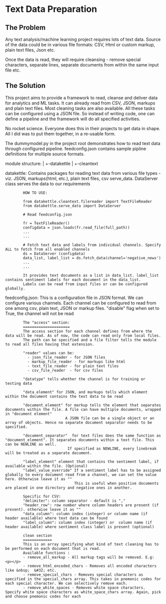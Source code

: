 # Text Data Preparation
## The Problem
Any text analysis/machine learning project requires lots of text data. Source of the data could be in various file formats:
CSV, Html or custom markup, plain text files, Json etc.

Once the data is read, they will require cleansing - remove special characters, separate lines, separate documents from within the same input file etc.

## The Solution
This project aims to provide a framework to read, cleanse and deliver data for analytics and ML tasks. It can already read from CSV, JSON, markups and plain text files.
Most cleaning tasks are also available. 
All these tasks can be configured using a JSON file. So instead of writing code, one can define a pipeline and the framework will do all specified activities.

No rocket science. Everyone does this in their projects to get data in shape. All I did was to put them together, in a re-usable form. 

The dummymodel.py in the project root demonstrates how to read text data through configured pipeline. 
feedconfig.json contains sample pipline definitions for multiple source formats.

module structure:
   |
   +-datakettle
     |
     +-cleantext

datakettle: Contains packages for reading text data from various file types - viz. JSON, markups(html, etc.), plain text files, csv
            serve_data. DataServer class serves the data to our requirements

            HOW TO USE:

            from datakettle.cleantext.filereader import TextFileReader
            from datakettle.serve_data import DataServer

            # Read feedconfig.json

            fr = TextFileReader()
            configdata = json.loads(fr.read_file(full_path))
            ...
            ...

            # Fetch text data and labels from individual channels. Specify ALL to fetch from all enabled channels
            ds = DataServer (configdata)
            data_list, label_list = ds.fetch_data(channel='negative_news')
            ...
            ...

            It provides text documents as a list in data_list. label_list contains sentiment labels for each document in the data_list.
            Labels can be read from input files or can be configured globally.

feedconfig.json: This is a configuration file in JSON format. We can configure various channels. Each channel can be configured to
            read from one among csv, plain text, JSON or markup files. "disable" flag when set to True, the channel will not be read

            The "access" section:
            =====================
            The access section for each channel defines from where the data will be read. As of now, the code can read only from local files.
            The path can be specified and a file filter tells the module to read all files having that extension.

            "reader" values can be:
              - json_file_reader - for JSON files
              - markup_file_reader - for markups like html
              - text_file_reader - for plain text files
              - csv_file_reader  - for csv files

            "datatype" tells whether the channel is for training or testing data

            "data_element" for JSON, and markups tells which element within the document contains the text data to be read

            "document_element" for markup tells the element that separates documents within the file. A file can have multiple documents, wrapped in "document element"
                               A JSON file can be a single object or an array of objects. Hence no separate document separator needs to be specified.

            "document_separator"  for text files does the same function as "document_element". It separates documents within a text file. This can be NEWLINE as well.
                                If specified as NEWLINE, every linebreak will be treated as a separate document.

            "label_element" element that contains the sentiment label, if available within the file. (Optional)
            "label_value_override" If a sentiment label has to be assigned globally to every document read from a channel, we can set the value here. Otherwise leave it as ""
                                   This is useful when positive documents are placed in one directory and negative ones in another.

            Specific for CSV:
            "delimiter": column separator - default is ","
            "header_row": row number where column headers are present (if present). otherwise leave it as ""
            "data_column": column index (integer) or column name (if header available) where text data can be found
            "label_column": column index (integer) or  column name (if header available) where sentiment class label is present (optional)

            clean section
            =============
            This is an array specifying what kind of text cleaning has to be performed on each document that is read.
            Available functions :
            - remove_all_markup - All markup tags will be removed. E.g: <p></p>
            - remove_html_encoded_chars - Removes all encoded characters like &nbsp;  &#32; etc.
            - remove_special_chars - Removes special characters as specified in the special_chars array. This takes in pnemonic codes for each special character. We can selectively remove each.
            - remove_white_spaces - Removes white space characters. Specify white space characters as white_space_chars array. Again, pick and choose pnemonic codes for each
